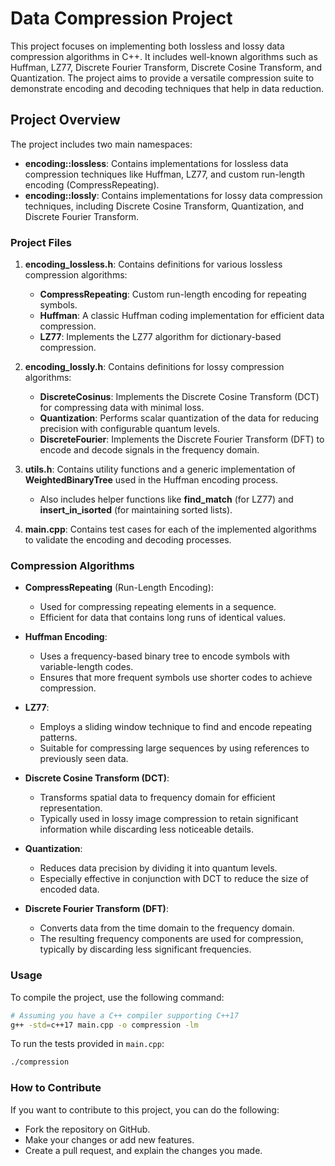 # Data Compression Project

This project focuses on implementing both lossless and lossy data compression algorithms in C++. It includes well-known algorithms such as Huffman, LZ77, Discrete Fourier Transform, Discrete Cosine Transform, and Quantization. The project aims to provide a versatile compression suite to demonstrate encoding and decoding techniques that help in data reduction.

## Project Overview

The project includes two main namespaces:

- **encoding::lossless**: Contains implementations for lossless data compression techniques like Huffman, LZ77, and custom run-length encoding (CompressRepeating).
- **encoding::lossly**: Contains implementations for lossy data compression techniques, including Discrete Cosine Transform, Quantization, and Discrete Fourier Transform.

### Project Files

1. **encoding_lossless.h**: Contains definitions for various lossless compression algorithms:
    - **CompressRepeating**: Custom run-length encoding for repeating symbols.
    - **Huffman**: A classic Huffman coding implementation for efficient data compression.
    - **LZ77**: Implements the LZ77 algorithm for dictionary-based compression.

2. **encoding_lossly.h**: Contains definitions for lossy compression algorithms:
    - **DiscreteCosinus**: Implements the Discrete Cosine Transform (DCT) for compressing data with minimal loss.
    - **Quantization**: Performs scalar quantization of the data for reducing precision with configurable quantum levels.
    - **DiscreteFourier**: Implements the Discrete Fourier Transform (DFT) to encode and decode signals in the frequency domain.

3. **utils.h**: Contains utility functions and a generic implementation of **WeightedBinaryTree** used in the Huffman encoding process.
    - Also includes helper functions like **find_match** (for LZ77) and **insert_in_isorted** (for maintaining sorted lists).

4. **main.cpp**: Contains test cases for each of the implemented algorithms to validate the encoding and decoding processes.

### Compression Algorithms

- **CompressRepeating** (Run-Length Encoding):
    - Used for compressing repeating elements in a sequence.
    - Efficient for data that contains long runs of identical values.

- **Huffman Encoding**:
    - Uses a frequency-based binary tree to encode symbols with variable-length codes.
    - Ensures that more frequent symbols use shorter codes to achieve compression.

- **LZ77**:
    - Employs a sliding window technique to find and encode repeating patterns.
    - Suitable for compressing large sequences by using references to previously seen data.

- **Discrete Cosine Transform (DCT)**:
    - Transforms spatial data to frequency domain for efficient representation.
    - Typically used in lossy image compression to retain significant information while discarding less noticeable details.

- **Quantization**:
    - Reduces data precision by dividing it into quantum levels.
    - Especially effective in conjunction with DCT to reduce the size of encoded data.

- **Discrete Fourier Transform (DFT)**:
    - Converts data from the time domain to the frequency domain.
    - The resulting frequency components are used for compression, typically by discarding less significant frequencies.

### Usage

To compile the project, use the following command:

```bash
# Assuming you have a C++ compiler supporting C++17
g++ -std=c++17 main.cpp -o compression -lm
```

To run the tests provided in `main.cpp`:

```bash
./compression
```

### How to Contribute

If you want to contribute to this project, you can do the following:

- Fork the repository on GitHub.
- Make your changes or add new features.
- Create a pull request, and explain the changes you made.

